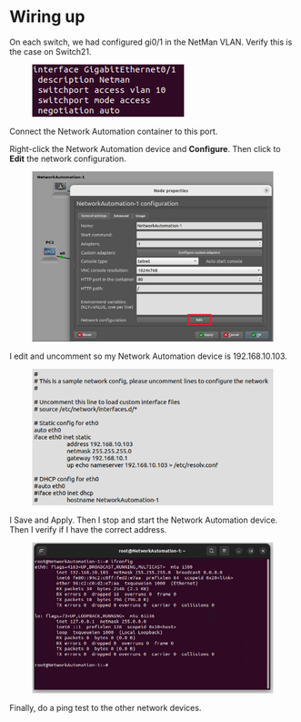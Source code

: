 # Wiring up

On each switch, we had configured gi0/1 in the NetMan VLAN. Verify this is the case on Switch21.

<figure><img src="../.gitbook/assets/image (3) (1) (1) (1).png" alt=""><figcaption></figcaption></figure>

Connect the Network Automation container to this port.

Right-click the Network Automation device and **Configure**. Then click to **Edit** the network configuration.

<figure><img src="../.gitbook/assets/2.jpg" alt=""><figcaption></figcaption></figure>

I edit and uncomment so my Network Automation device is 192.168.10.103.

<figure><img src="../.gitbook/assets/image (4) (1) (1).png" alt=""><figcaption></figcaption></figure>

I Save and Apply. Then I stop and start the Network Automation device. Then I verify if I have the correct address.

<figure><img src="../.gitbook/assets/image (5) (1) (1).png" alt=""><figcaption></figcaption></figure>

Finally, do a ping test to the other network devices.

